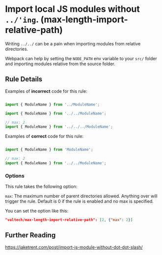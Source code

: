 # Import local JS modules without `../'ing`. (max-length-import-relative-path)

Writing `../../` can be a pain when importing modules from relative directories.

Webpack can help by setting the `NODE_PATH` env variable to your `src/` folder and importing modules relative from the source folder.

## Rule Details

Examples of **incorrect** code for this rule:

```js

import { ModuleName } from '../ModuleName';

import { ModuleName } from '../../ModuleName';

// max: 2
import { ModuleName } from '../../../ModuleName';

```

Examples of **correct** code for this rule:

```js

import { ModuleName } from 'ModuleName';

// max: 2
import { ModuleName } from '../../ModuleName';

```

### Options

This rule takes the following option:

`max`: The maximum number of parent directories allowed. Anything over will trigger the rule. Default is 0 if the rule is enabled and no max is specified.

You can set the option like this:

```json
"valtech/max-length-import-relative-path": [2, {"max": 2}]
```

## Further Reading

https://jaketrent.com/post/import-js-module-without-dot-dot-slash/

